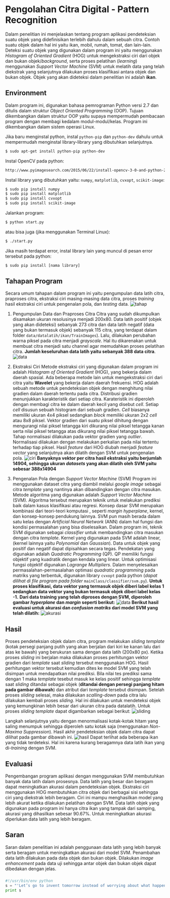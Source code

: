 # Pengolahan Citra Digital - Pattern Recognition
Dalam penelitian ini menjelaskan tentang program aplikasi pendeteksian suatu objek yang didefinisikan terlebih dahulu dalam sebuah citra. Contoh suatu objek dalam hal ini yaitu ikan, mobil, rumah, tomat, dan lain-lain. Deteksi suatu objek yang digunakan dalam program ini yaitu menggunakan *Histogram of Oriented Gradient* (HOG) untuk mengekstraksi ciri dari objek dan bukan objek/*background*, serta proses pelatihan (*learning*) menggunakan *Support Vector Machine* (SVM) untuk melatih data yang telah diekstrak yang selanjutnya dilakukan proses klasifikasi antara objek dan bukan objek. Objek yang akan dideteksi dalam penelitian ini adalah **ikan**.

## Environment
Dalam program ini, digunakan bahasa pemrograman Python versi 2.7 dan ditulis dalam struktur *Object Oriented Programming* (OOP). Tujuan dikembangkan dalam struktur OOP yaitu supaya mempermudah pembacaan program dengan membagi kedalam modul-modul/kelas. Program ini dikembangkan dalam sistem operasi Linux.

Jika baru menginstal python, instal ```python-pip``` dan ```python-dev``` dahulu untuk mempermudah menginstal library-library yang dibutuhkan selanjutnya.
```sh
$ sudo apt-get install python-pip python-dev
```
Instal OpenCV pada python:
```sh
http://www.pyimagesearch.com/2015/06/22/install-opencv-3-0-and-python-2-7-on-ubuntu/
```
Instal library yang dibutuhkan yaitu: ```numpy```, ```matplotlib```, ```cvxopt```, ```scikit-image```:
```sh
$ sudo pip install numpy
$ sudo pip install matplotlib
$ sudo pip install cvxopt
$ sudo pip install scikit-image
```
Jalankan program:
```sh
$ python start.py
``` 
atau bisa juga (jika menggunakan Terminal Linux):
```sh
$ ./start.py
```
Jika masih terdapat error, instal library lain yang muncul di pesan error tersebut pada python:
```sh
$ sudo pip install [nama library]
```

## Tahapan Program
Secara umum tahapan dalam program ini yaitu pengumpulan data latih citra, praproses citra, ekstraksi ciri masing-masing data citra, proses *training* hasil ekstraksi ciri untuk pengenalan pola, dan *testing* data.
![tahap](https://github.com/agungdwiprasetyo/project-ppcd/raw/master/imagesMarkdown/tahapanPr.png)
1. Pengumpulan Data dan Praproses Citra
    Citra yang sudah dikumpulkan disamakan ukuran resolusinya menjadi 200x80. Data latih positif (objek yang akan dideteksi) sebanyak 273 citra dan data latih negatif (data yang bukan termasuk objek) sebanyak 115 citra, yang terdapat dalam folder ```data/datalatih/ikan/TrainImages```). Lalu, dilakukan perubahan warna piksel pada citra menjadi *grayscale*. Hal itu dikarenakan untuk membuat citra menjadi satu channel agar memudahkan proses pelatihan citra.
**Jumlah keseluruhan data latih yaitu sebanyak 388 data citra**.
![data](https://github.com/agungdwiprasetyo/project-ppcd/raw/master/imagesMarkdown/datalatih.png)
2. Ekstraksi Ciri
    Metode ekstraksi ciri yang digunakan dalam program ini adalah *Histogram of Oriented Gradient* (HOG), yang bekerja dalam daerah spasial. Ada beberapa metode lain untuk mengekstraksi ciri dari citra yaitu **Wavelet** yang bekerja dalam daerah frekuensi. HOG adalah sebuah metode untuk pendeteksian objek dengan menghitung nilai gradien dalam daerah tertentu pada citra. Distribusi gradien menunjukkan karakteristik dari setiap citra. Karateristik ini diperoleh dengan membagi citra ke dalam daerah kecil yang disebut *cell*. Setiap *cell* disusun sebuah histogram dari sebuah gradien. *Cell* biasanya memiliki ukuran 4x4 piksel sedangkan *block* memiliki ukuran 2x2 *cell* atau 8x8 piksel. Vektor gradien dari suatu piksel dihitung dengan mengurangi nilai piksel tetangga kiri dikurang nilai piksel tetangga kanan serta nilai piksel tetangga atas dikurang nilai piksel tetangga bawah. Tahap normalisasi dilakukan pada vektor gradien yang *outlier*. Normalisasi dilakukan dengan melakukan perkalian pada nilai tertentu terhadap tiap piksel. Hasil *feature* dari HOG diubah menjadi *feature vector* yang selanjutnya akan dilatih dengan SVM untuk pengenalan pola. 
![ciri](https://github.com/agungdwiprasetyo/project-ppcd/raw/master/imagesMarkdown/ekstraksiCiri.png)
**Banyaknya vektor per citra hasil ekstraksi yaitu berjumlah 14904, sehingga ukuran *datasets* yang akan dilatih oleh SVM yaitu sebesar 388x14904**

3. Pengenalan Pola dengan *Support Vector Machine* (SVM)
    Program ini menggunakan dataset citra yang diambil melalui *google image* sebagai citra *template* yang nantinya akan dibandingkan dengan citra masukan. Metode algoritma yang digunakan adalah *Support Vector Machine* (SVM). Algoritma tersebut merupakan teknik untuk melakukan prediksi baik dalam kasus klasifikasi atau regresi. Konsep dasar SVM merupakan kombinasi dari teori-teori komputasi , seperti *margin hyperplane*, kernel, dan konsep-konsep pendukung lainnya. SVM pun masih berada dalam satu kelas dengan *Artificial Neural Network* (ANN) dalam hal fungsi dan kondisi permasalahan yang bisa diselesaikan. Dalam program ini, teknik SVM digunakan sebagai *classifier* untuk membandingkan citra masukan dengan citra *template*. Kernel yang digunakan pada SVM adalah linear, (kernel lainnya yaitu *Polynomial* dan *Gaussian*). Data untuk objek yang positif dan negatif dapat dipisahkan secara tegas. Pendekatan yang digunakan adalah *Quadratic Programming* (QP). QP memiliki fungsi objektif yang kuadratik dengan kendala yang linear. Untuk optimisasi fungsi objektif digunakan *Lagrange Multipliers*. Dalam menyelesaikan permasalahan-permasalahan optimasi *quadratic programming* pada matriks yang terbentuk, digunakan library ```cvxopt``` pada python (*dapat dilihat di file program pada folder* ```mainClass/classifier/svm.py```).
**Untuk proses klasifikasi, data vektor yang termasuk objek diberi label kelas 1 sedangkan data vektor yang bukan termasuk objek diberi label kelas -1.**
**Dari data training yang telah diproses dengan SVM, diperoleh gambar *hyperplane* dan *margin* seperti berikut:**
![data](https://github.com/agungdwiprasetyo/project-ppcd/raw/master/imagesMarkdown/hyperplane.png)
**Berikut hasil evaluasi untuk akurasi dan *confusion matriks* dari model SVM yang telah dilatih:**
![akurasi](https://github.com/agungdwiprasetyo/project-ppcd/raw/master/imagesMarkdown/confussionMatrix.png)

## Hasil
Proses pendeteksian objek dalam citra, program melakukan *sliding template* (kotak persegi panjang putih yang akan berjalan dari kiri ke kanan lalu dari atas ke bawah) yang berukuran sama dengan data latih (200x80 px). Ketika proses *sliding* ini berjalan maka dilakukan proses perhitungan vektor gradien dari *template* saat *sliding* tersebut menggunakan HOG. Hasil perhitungan vektor tersebut kemudian dites ke model SVM yang telah disimpan untuk mendapatkan nilai prediksi. Bila nilai tes prediksi sama dengan 1 maka *template* tesebut masuk ke kelas positif sehingga *template* saat *sliding* ditandai sebagai objek (**ditandai dengan persegi panjang hitam pada gambar dibawah**) dan atribut dari *template* tersebut disimpan. Setelah proses *sliding* selesai, maka dilakukan *scalling-down* pada citra lalu dilakukan kembali proses *sliding*. Hal ini dilakukan untuk mendeteksi objek yang kemungkinan lebih besar dari ukuran citra pada datalatih. Untuk proses *sliding template* dapat digambarkan sebagai berikut:
![sliding](https://github.com/agungdwiprasetyo/project-ppcd/raw/master/imagesMarkdown/sliding1.png)

Langkah selanjutnya yaitu dengan menormalisasi kotak-kotak hitam yang saling menumpuk sehingga diperoleh satu kotak saja (menggunakan *Non-Maxima Suppression*). Hasil akhir pendeteksian objek dalam citra dapat dilihat pada gambar dibawah ini.
![hasil](https://github.com/agungdwiprasetyo/project-ppcd/raw/master/imagesMarkdown/hasil1.png)
Dapat terlihat ada beberapa ikan yang tidak terdeteksi. Hal ini karena kurang beragamnya data latih ikan yang di-*training* dengan SVM.

## Evaluasi
Pengembangan program aplikasi dengan menggunakan SVM membutuhkan banyak data latih dalam prosesnya. Data latih yang besar dan beragam dapat meningkatkan akurasi dalam pendeteksian objek. Ekstraksi ciri menggunakan HOG membutuhkan citra objek dari berbagai sisi sehingga ciri yang diekstrak lebih beragam. Ciri ini mampu menghasilkan model yang lebih akurat ketika dilakukan pelatihan dengan SVM. Data latih objek yang digunakan pada program ini hanya citra ikan yang tampak dari samping, akurasi yang dihasilkan sebesar 90.67%. Untuk meningkatkan akurasi diperlukan data latih yang lebih beragam.

## Saran
Saran dalam penelitian ini adalah penggunaan data latih yang lebih banyak serta beragam untuk meningkatkan akurasi dari model SVM. Penambahan data latih dilakukan pada data objek dan bukan objek. Dilakukan *image enhancement* pada data uji sehingga antar objek dan bukan objek dapat dibedakan dengan jelas.

### 
```python
#!/usr/bin/env python
s = "'Let’s go to invent tomorrow instead of worrying about what happened yesterday' – Steve Jobs"
print s
```